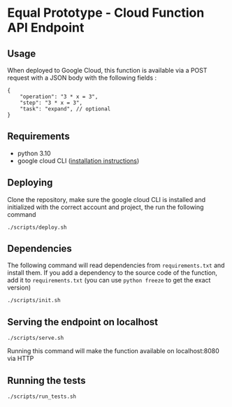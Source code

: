 # Equal Prototype - Cloud Function API Endpoint
## Usage
When deployed to Google Cloud, this function is available via a POST request with a JSON body with the following fields :


    {
	    "operation": "3 * x = 3",
	    "step": "3 * x = 3",
        "task": "expand", // optional
    }

## Requirements
  - python 3.10
  - google cloud CLI ([installation instructions](https://cloud.google.com/sdk/docs/install))

## Deploying
Clone the repository, make sure the google cloud CLI is installed and initialized with the correct account and project, the run the following command

    ./scripts/deploy.sh

## Dependencies
The following command will read dependencies from `requirements.txt` and install them. If you add a dependency to the source code of the function, add it to `requirements.txt` (you can use `python freeze` to get the exact version)

    ./scripts/init.sh

## Serving the endpoint on localhost

    ./scripts/serve.sh

Running this command will make the function available on localhost:8080 via HTTP

## Running the tests

    ./scripts/run_tests.sh

